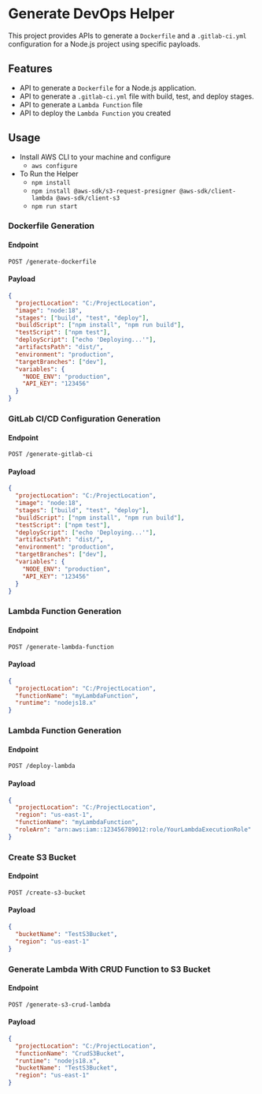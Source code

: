 # Generate DevOps Helper

This project provides APIs to generate a `Dockerfile` and a `.gitlab-ci.yml` configuration for a Node.js project using specific payloads.

## Features

- API to generate a `Dockerfile` for a Node.js application.
- API to generate a `.gitlab-ci.yml` file with build, test, and deploy stages.
- API to generate a `Lambda Function` file
- API to deploy the `Lambda Function` you created

## Usage

- Install AWS CLI to your machine and configure
  - `aws configure`
- To Run the Helper
  - `npm install`
  - `npm install @aws-sdk/s3-request-presigner @aws-sdk/client-lambda @aws-sdk/client-s3`
  - `npm run start`

### Dockerfile Generation

#### Endpoint

`POST /generate-dockerfile`

#### Payload

```json
{
  "projectLocation": "C:/ProjectLocation",
  "image": "node:18",
  "stages": ["build", "test", "deploy"],
  "buildScript": ["npm install", "npm run build"],
  "testScript": ["npm test"],
  "deployScript": ["echo 'Deploying...'"],
  "artifactsPath": "dist/",
  "environment": "production",
  "targetBranches": ["dev"],
  "variables": {
    "NODE_ENV": "production",
    "API_KEY": "123456"
  }
}
```

### GitLab CI/CD Configuration Generation

#### Endpoint

`POST /generate-gitlab-ci`

#### Payload

```json
{
  "projectLocation": "C:/ProjectLocation",
  "image": "node:18",
  "stages": ["build", "test", "deploy"],
  "buildScript": ["npm install", "npm run build"],
  "testScript": ["npm test"],
  "deployScript": ["echo 'Deploying...'"],
  "artifactsPath": "dist/",
  "environment": "production",
  "targetBranches": ["dev"],
  "variables": {
    "NODE_ENV": "production",
    "API_KEY": "123456"
  }
}
```

### Lambda Function Generation

#### Endpoint

`POST /generate-lambda-function`

#### Payload

```json
{
  "projectLocation": "C:/ProjectLocation",
  "functionName": "myLambdaFunction",
  "runtime": "nodejs18.x"
}
```

### Lambda Function Generation

#### Endpoint

`POST /deploy-lambda`

#### Payload

```json
{
  "projectLocation": "C:/ProjectLocation",
  "region": "us-east-1",
  "functionName": "myLambdaFunction",
  "roleArn": "arn:aws:iam::123456789012:role/YourLambdaExecutionRole"
}
```

### Create S3 Bucket

#### Endpoint

`POST /create-s3-bucket`

#### Payload

```json
{
  "bucketName": "TestS3Bucket",
  "region": "us-east-1"
}
```

### Generate Lambda With CRUD Function to S3 Bucket

#### Endpoint

`POST /generate-s3-crud-lambda`

#### Payload

```json
{
  "projectLocation": "C:/ProjectLocation",
  "functionName": "CrudS3Bucket",
  "runtime": "nodejs18.x",
  "bucketName": "TestS3Bucket",
  "region": "us-east-1"
}
```
